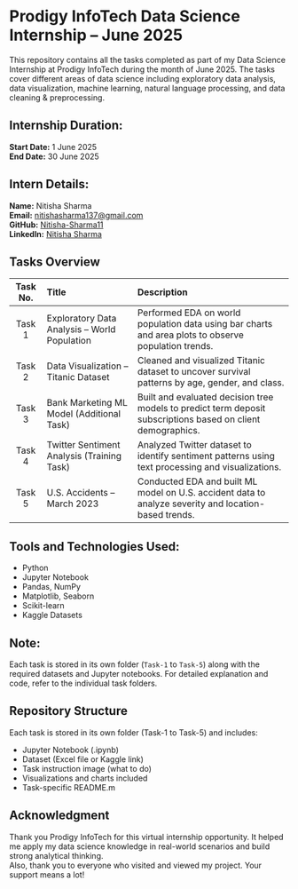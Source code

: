 # Prodigy InfoTech Data Science Internship – June 2025

This repository contains all the tasks completed as part of my Data Science Internship at Prodigy InfoTech during the month of June 2025. The tasks cover different areas of data science including exploratory data analysis, data visualization, machine learning, natural language processing, and data cleaning & preprocessing.

## Internship Duration:
**Start Date:** 1 June 2025  
**End Date:** 30 June 2025

## Intern Details:
**Name:** Nitisha Sharma  
**Email:** nitishasharma137@gmail.com  
**GitHub:** [Nitisha-Sharma11](https://github.com/Nitisha-Sharma11)  
**LinkedIn:** [Nitisha Sharma](https://www.linkedin.com/in/nitisha-sharma-0a499b369)

## Tasks Overview

| Task No. | Title                                      | Description                                                                 |
|:--------:|:-------------------------------------------|:-----------------------------------------------------------------------------|
| Task 1   | Exploratory Data Analysis – World Population | Performed EDA on world population data using bar charts and area plots to observe population trends. |
| Task 2   | Data Visualization – Titanic Dataset       | Cleaned and visualized Titanic dataset to uncover survival patterns by age, gender, and class. |
| Task 3   | Bank Marketing ML Model (Additional Task)  | Built and evaluated decision tree models to predict term deposit subscriptions based on client demographics. |
| Task 4   | Twitter Sentiment Analysis (Training Task) | Analyzed Twitter dataset to identify sentiment patterns using text processing and visualizations. |
| Task 5   | U.S. Accidents – March 2023                | Conducted EDA and built ML model on U.S. accident data to analyze severity and location-based trends. |

## Tools and Technologies Used:
- Python  
- Jupyter Notebook  
- Pandas, NumPy  
- Matplotlib, Seaborn  
- Scikit-learn  
- Kaggle Datasets  

## Note:
Each task is stored in its own folder (`Task-1` to `Task-5`) along with the required datasets and Jupyter notebooks. For detailed explanation and code, refer to the individual task folders.

## Repository Structure

Each task is stored in its own folder (Task-1 to Task-5) and includes:

- Jupyter Notebook (.ipynb)
- Dataset (Excel file or Kaggle link)
- Task instruction image (what to do)
- Visualizations and charts included
- Task-specific README.m

## Acknowledgment

Thank you Prodigy InfoTech for this virtual internship opportunity. It helped me apply my data science knowledge in real-world scenarios and build strong analytical thinking.  
Also, thank you to everyone who visited and viewed my project. Your support means a lot!
